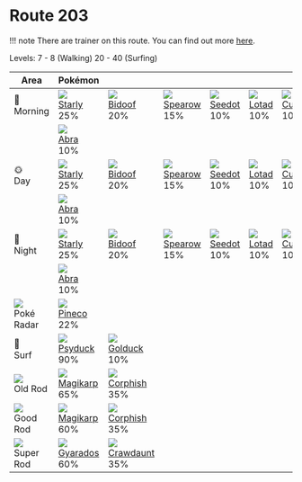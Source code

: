 # Route 203

!!! note
    There are trainer on this route. You can find out more [here](../../trainer_changes/route_203/).

Levels: 7 - 8 (Walking) 20 - 40 (Surfing)

Area                           | Pokémon                         | &nbsp;                           | &nbsp;                         | &nbsp;                        | &nbsp;                       | &nbsp;                        | 
---                            | ---                             | ---                              | ---                            | ---                           | ---                          | ---                           | 
🌅<br>Morning                   | ![][396]<br> [Starly]<br> 25%   | ![][399]<br> [Bidoof]<br> 20%    | ![][021]<br> [Spearow]<br> 15% | ![][273]<br> [Seedot]<br> 10% | ![][270]<br> [Lotad]<br> 10% | ![][104]<br> [Cubone]<br> 10% | 
&nbsp;                         | ![][063]<br> [Abra]<br> 10%     | &nbsp;                           | &nbsp;                         | &nbsp;                        | &nbsp;                       | &nbsp;                        | 
🌞<br>Day                       | ![][396]<br> [Starly]<br> 25%   | ![][399]<br> [Bidoof]<br> 20%    | ![][021]<br> [Spearow]<br> 15% | ![][273]<br> [Seedot]<br> 10% | ![][270]<br> [Lotad]<br> 10% | ![][104]<br> [Cubone]<br> 10% | 
&nbsp;                         | ![][063]<br> [Abra]<br> 10%     | &nbsp;                           | &nbsp;                         | &nbsp;                        | &nbsp;                       | &nbsp;                        | 
🌙<br>Night                     | ![][396]<br> [Starly]<br> 25%   | ![][399]<br> [Bidoof]<br> 20%    | ![][021]<br> [Spearow]<br> 15% | ![][273]<br> [Seedot]<br> 10% | ![][270]<br> [Lotad]<br> 10% | ![][104]<br> [Cubone]<br> 10% | 
&nbsp;                         | ![][063]<br> [Abra]<br> 10%     | &nbsp;                           | &nbsp;                         | &nbsp;                        | &nbsp;                       | &nbsp;                        | 
![][poke-radar]<br> Poké Radar | ![][204]<br> [Pineco]<br> 22%   | &nbsp;                           | &nbsp;                         | &nbsp;                        | &nbsp;                       | &nbsp;                        | 
🌊<br> Surf                     | ![][054]<br> [Psyduck]<br> 90%  | ![][055]<br> [Golduck]<br> 10%   | &nbsp;                         | &nbsp;                        | &nbsp;                       | &nbsp;                        | 
![][old-rod]<br> Old Rod       | ![][129]<br> [Magikarp]<br> 65% | ![][341]<br> [Corphish]<br> 35%  | &nbsp;                         | &nbsp;                        | &nbsp;                       | &nbsp;                        | 
![][good-rod]<br> Good Rod     | ![][129]<br> [Magikarp]<br> 60% | ![][341]<br> [Corphish]<br> 35%  | &nbsp;                         | &nbsp;                        | &nbsp;                       | &nbsp;                        | 
![][super-rod]<br> Super Rod   | ![][130]<br> [Gyarados]<br> 60% | ![][342]<br> [Crawdaunt]<br> 35% | &nbsp;                         | &nbsp;                        | &nbsp;                       | &nbsp;                        | 

[Spearow]: ../../pokemon_changes/021/
[Psyduck]: ../../pokemon_changes/054/
[Golduck]: ../../pokemon_changes/055/
[Abra]: ../../pokemon_changes/063/
[Cubone]: ../../pokemon_changes/104/
[Magikarp]: ../../pokemon_changes/129/
[Gyarados]: ../../pokemon_changes/130/
[Pineco]: ../../pokemon_changes/204/
[Lotad]: ../../pokemon_changes/270/
[Seedot]: ../../pokemon_changes/273/
[Corphish]: ../../pokemon_changes/341/
[Crawdaunt]: ../../pokemon_changes/342/
[Starly]: ../../pokemon_changes/396/
[Bidoof]: ../../pokemon_changes/399/
[good-rod]: ../img/items/good-rod.png
[old-rod]: ../img/items/old-rod.png
[poke-radar]: ../img/items/poke-radar.png
[super-rod]: ../img/items/super-rod.png
[021]: ../img/pokemon/021.png
[054]: ../img/pokemon/054.png
[055]: ../img/pokemon/055.png
[063]: ../img/pokemon/063.png
[104]: ../img/pokemon/104.png
[129]: ../img/pokemon/129.png
[130]: ../img/pokemon/130.png
[204]: ../img/pokemon/204.png
[270]: ../img/pokemon/270.png
[273]: ../img/pokemon/273.png
[341]: ../img/pokemon/341.png
[342]: ../img/pokemon/342.png
[396]: ../img/pokemon/396.png
[399]: ../img/pokemon/399.png
